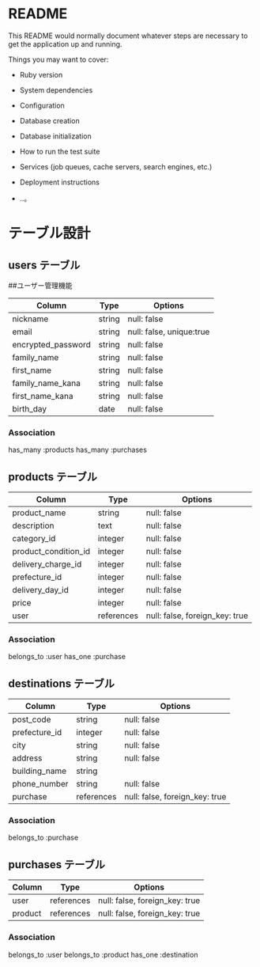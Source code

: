 # README

This README would normally document whatever steps are necessary to get the
application up and running.

Things you may want to cover:

* Ruby version

* System dependencies

* Configuration

* Database creation

* Database initialization

* How to run the test suite

* Services (job queues, cache servers, search engines, etc.)

* Deployment instructions

* ..。

# テーブル設計

## users テーブル

##ユーザー管理機能

| Column                | Type   | Options                  |
| ------------------    | ------ | -----------              |
| nickname              | string | null: false              |
| email                 | string | null: false, unique:true |
| encrypted_password    | string | null: false              |
| family_name           | string | null: false              |
| first_name            | string | null: false              |
| family_name_kana      | string | null: false              |
| first_name_kana       | string | null: false              |
| birth_day             | date   | null: false              |


### Association
has_many :products
has_many :purchases



## products テーブル

| Column               | Type       | Options                        |
| -------              | ---------- | ------------------------------ |
| product_name         | string     | null: false                    |
| description          | text       | null: false                    |
| category_id          | integer    | null: false                    |
| product_condition_id | integer    | null: false                    |
| delivery_charge_id   | integer    | null: false                    |
| prefecture_id        | integer    | null: false                    |
| delivery_day_id      | integer    | null: false                    |
| price                | integer    | null: false                    |
| user                 | references | null: false, foreign_key: true |

### Association
belongs_to :user
has_one :purchase



## destinations テーブル

| Column         | Type        | Options                        |
| -------        | ----------  | ------------------------------ |
| post_code      | string      | null: false                    |
| prefecture_id  | integer     | null: false                    |
| city           | string      | null: false                    |
| address         | string      | null: false                    |
| building_name  | string      |                                |
| phone_number   | string      | null: false                    |
| purchase       | references  | null: false, foreign_key: true |

### Association
belongs_to :purchase



## purchases テーブル

| Column     | Type        | Options                        |
| ---------- | ----------- | -----------                    |
| user       | references  | null: false, foreign_key: true |
| product    | references  | null: false, foreign_key: true |

### Association
belongs_to :user
belongs_to :product
has_one :destination

